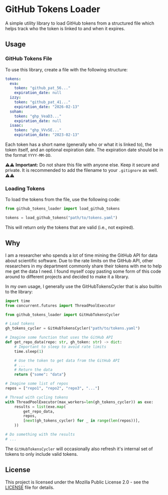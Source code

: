 # GitHub Tokens Loader

A simple utility library to load GitHub tokens from a structured file which helps track who the token is linked to and when it expires.

## Usage

### GitHub Tokens File

To use this library, create a file with the following structure:

```yaml
tokens:
  eva:
    token: "github_pat_56..."
    expiration_date: null
  izzy:
    token: "github_pat_41..."
    expiration_date: "2026-02-13"
  soham:
    token: "ghp_VeaD3..."
    expiration_date: null
  isaac:
    token: "ghp_VVv5E..."
    expiration_date: "2023-02-13"
```

Each token has a short name (generally who or what it is linked to), the token itself, and an optional expiration date. The expiration date should be in the format `YYYY-MM-DD`.

⚠️⚠️ **Important:** Do not share this file with anyone else. Keep it secure and private. It is recommended to add the filename to your `.gitignore` as well. ⚠️⚠️

### Loading Tokens

To load the tokens from the file, use the following code:

```python
from github_tokens_loader import load_github_tokens

tokens = load_github_tokens("path/to/tokens.yaml")
```

This will return only the tokens that are valid (i.e., not expired).

## Why

I am a researcher who spends a lot of time mining the GitHub API for data about scientific software. Due to the rate limits on the GitHub API, other researchers in my department commonly share their tokens with me to help me get the data I need. I found myself copy pasting some form of this code around to different projects and decided to make it a library.

In my own usage, I generally use the GitHubTokensCycler that is also builtin to the library:

```python
import time
from concurrent.futures import ThreadPoolExecutor

from github_tokens_loader import GitHubTokensCycler

# Load tokens
gh_tokens_cycler = GitHubTokensCycler("path/to/tokens.yaml")

# Imagine some function that uses the GitHub API
def get_repo_data(repo: str, gh_token: str) -> dict:
    # Important to sleep to avoid rate limits
    time.sleep(1)

    # Use the token to get data from the GitHub API
    # ...
    # Return the data
    return {"some": "data"}

# Imagine some list of repos
repos = ["repo1", "repo2", "repo3", "..."]

# Thread with cycling tokens
with ThreadPoolExecutor(max_workers=len(gh_tokens_cycler)) as exe:
    results = list(exe.map(
        get_repo_data,
        repos,
        [next(gh_tokens_cycler) for _ in range(len(repos))],
    ))

# Do something with the results
# ...
```

The `GitHubTokensCycler` will occasionally also refresh it's internal set of tokens to only include valid tokens.

## License

This project is licensed under the Mozilla Public License 2.0 - see the [LICENSE](LICENSE) file for details.